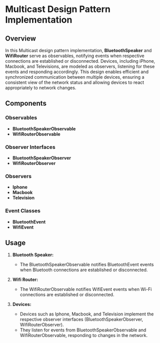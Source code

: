 # Multicast Design Pattern Implementation

## Overview

In this Multicast design pattern implementation, **BluetoothSpeaker** and **WifiRouter** serve as observables, notifying events when respective connections are established or disconnected. Devices, including iPhone, Macbook, and Televisions, are modeled as observers, listening for these events and responding accordingly. This design enables efficient and synchronized communication between multiple devices, ensuring a consistent view of the network status and allowing devices to react appropriately to network changes.

## Components

### Observables

- **BluetoothSpeakerObservable**
- **WifiRouterObservable**

### Observer Interfaces

- **BluetoothSpeakerObserver**
- **WifiRouterObserver**

### Observers

- **Iphone**
- **Macbook**
- **Television**

### Event Classes

- **BluetoothEvent**
- **WifiEvent**

## Usage

1. **Bluetooth Speaker:**
   - The BluetoothSpeakerObservable notifies BluetoothEvent events when Bluetooth connections are established or disconnected.

2. **Wifi Router:**
   - The WifiRouterObservable notifies WifiEvent events when Wi-Fi connections are established or disconnected.

3. **Devices:**
   - Devices such as Iphone, Macbook, and Television implement the respective observer interfaces (BluetoothSpeakerObserver, WifiRouterObserver).
   - They listen for events from BluetoothSpeakerObservable and WifiRouterObservable, responding to changes in the network.


